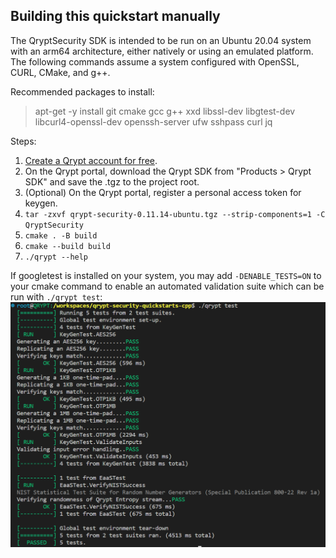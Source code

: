 ## Building this quickstart manually
The QryptSecurity SDK is intended to be run on an Ubuntu 20.04 system with an arm64 architecture, either natively or using an emulated platform. The following commands assume a system configured with OpenSSL, CURL, CMake, and g++.

Recommended packages to install:
> apt-get -y install git cmake gcc g++ xxd libssl-dev libgtest-dev libcurl4-openssl-dev openssh-server ufw sshpass curl jq

Steps:
1. [Create a Qrypt account for free](https://portal.qrypt.com/register).
1. On the Qrypt portal, download the Qrypt SDK from "Products > Qrypt SDK" and save the .tgz to the project root.
1. (Optional) On the Qrypt portal, register a personal access token for keygen.
1. `tar -zxvf qrypt-security-0.11.14-ubuntu.tgz --strip-components=1 -C QryptSecurity`
1. `cmake . -B build`
1. `cmake --build build`
1. `./qrypt --help`

If googletest is installed on your system, you may add `-DENABLE_TESTS=ON` to your cmake command to enable an automated
validation suite which can be run with `./qrypt test`:
![test example](res/rest_run.png)
